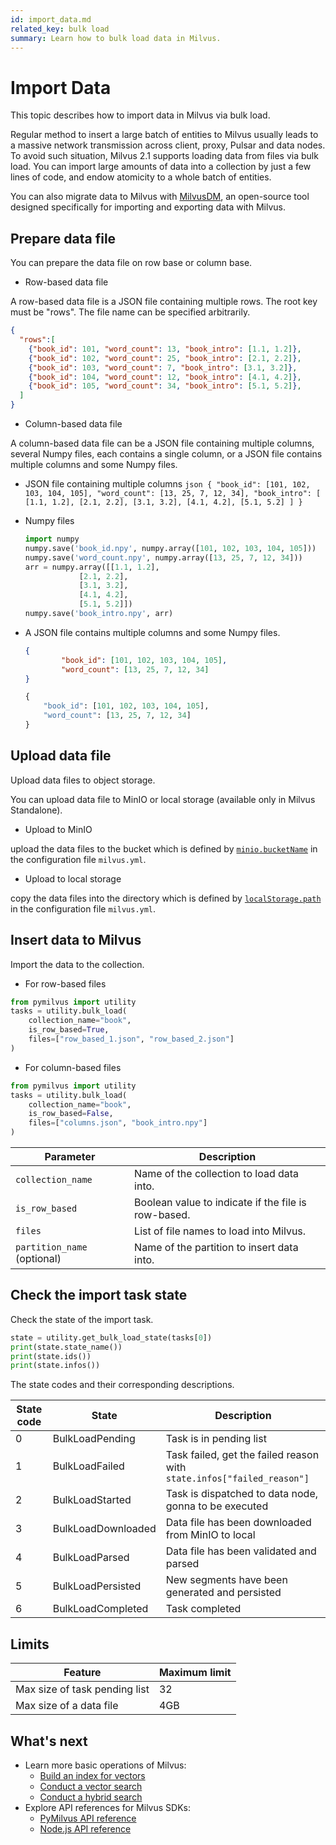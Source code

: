 ```yaml
---
id: import_data.md
related_key: bulk load
summary: Learn how to bulk load data in Milvus.
---
```


# Import Data

This topic describes how to import data in Milvus via bulk load.

Regular method to insert a large batch of entities to Milvus usually leads to a massive network transmission across client, proxy, Pulsar and data nodes. To avoid such situation, Milvus 2.1 supports loading data from files via bulk load. You can import large amounts of data into a collection by just a few lines of code, and endow atomicity to a whole batch of entities.

You can also migrate data to Milvus with [MilvusDM](migrate_overview.md), an open-source tool designed specifically for importing and exporting data with Milvus.

## Prepare data file

You can prepare the data file on row base or column base.

- Row-based data file

A row-based data file is a JSON file containing multiple rows. The root key must be "rows". The file name can be specified arbitrarily.

```json
{
  "rows":[
    {"book_id": 101, "word_count": 13, "book_intro": [1.1, 1.2]},
    {"book_id": 102, "word_count": 25, "book_intro": [2.1, 2.2]},
    {"book_id": 103, "word_count": 7, "book_intro": [3.1, 3.2]},
    {"book_id": 104, "word_count": 12, "book_intro": [4.1, 4.2]},
    {"book_id": 105, "word_count": 34, "book_intro": [5.1, 5.2]},
  ]
}
```

- Column-based data file

A column-based data file can be a JSON file containing multiple columns, several Numpy files, each contains a single column, or a JSON file contains multiple columns and some Numpy files.

   - JSON file containing multiple columns
    ```json
    {
            "book_id": [101, 102, 103, 104, 105],
            "word_count": [13, 25, 7, 12, 34],
            "book_intro": [
                    [1.1, 1.2],
                    [2.1, 2.2],
                    [3.1, 3.2],
                    [4.1, 4.2],
                    [5.1, 5.2]
            ]
    }
    ```

  - Numpy files

    ```python
    import numpy
    numpy.save('book_id.npy', numpy.array([101, 102, 103, 104, 105]))
    numpy.save('word_count.npy', numpy.array([13, 25, 7, 12, 34]))
    arr = numpy.array([[1.1, 1.2],
                [2.1, 2.2],
                [3.1, 3.2],
                [4.1, 4.2],
                [5.1, 5.2]])
    numpy.save('book_intro.npy', arr)
    ```

  - A JSON file contains multiple columns and some Numpy files.

    ```json
    {
            "book_id": [101, 102, 103, 104, 105],
            "word_count": [13, 25, 7, 12, 34]
    }
    ```

    ```python
    {
        "book_id": [101, 102, 103, 104, 105],
        "word_count": [13, 25, 7, 12, 34]
    }
    ```

## Upload data file

Upload data files to object storage.

You can upload data file to MinIO or local storage (available only in Milvus Standalone).

- Upload to MinIO

upload the data files to the bucket which is defined by [`minio.bucketName`](configure_minio.md#miniobucketName) in the configuration file `milvus.yml`.

- Upload to local storage

copy the data files into the directory which is defined by [`localStorage.path`](configure_localstorage.md#localStoragepath) in the configuration file `milvus.yml`.


## Insert data to Milvus

Import the data to the collection.

- For row-based files

```python
from pymilvus import utility
tasks = utility.bulk_load(
    collection_name="book",
    is_row_based=True,
    files=["row_based_1.json", "row_based_2.json"]
)
```

- For column-based files

```python
from pymilvus import utility
tasks = utility.bulk_load(
    collection_name="book",
    is_row_based=False,
    files=["columns.json", "book_intro.npy"]
)
```

<table class="language-python">
	<thead>
	<tr>
		<th>Parameter</th>
		<th>Description</th>
	</tr>
	</thead>
	<tbody>
    <tr>
		<td><code>collection_name</code></td>
		<td>Name of the collection to load data into.</td>
	</tr>
    <tr>
		<td><code>is_row_based</code></td>
		<td>Boolean value to indicate if the file is row-based.</td>
	</tr>
    <tr>
		<td><code>files</code></td>
		<td>List of file names to load into Milvus.</td>
	</tr>
	<tr>
		<td><code>partition_name</code> (optional)</td>
		<td>Name of the partition to insert data into.</td>
	</tr>
	</tbody>
</table>

## Check the import task state

Check the state of the import task.

```python
state = utility.get_bulk_load_state(tasks[0])
print(state.state_name())
print(state.ids())
print(state.infos())
```
The state codes and their corresponding descriptions.

| State code | State                   | Description                                                    |
| ---------- | ----------------------- | -------------------------------------------------------------- |
| 0          | BulkLoadPending         | Task is in pending list                                        |
| 1          | BulkLoadFailed          | Task failed, get the failed reason with `state.infos["failed_reason"]` |
| 2          | BulkLoadStarted         | Task is dispatched to data node, gonna to be executed          |
| 3          | BulkLoadDownloaded      | Data file has been downloaded from MinIO to local              |
| 4          | BulkLoadParsed          | Data file has been validated  and parsed                       |
| 5          | BulkLoadPersisted       | New segments have been generated and persisted                 |
| 6          | BulkLoadCompleted       | Task completed                                                 |


## Limits

|Feature|Maximum limit|
|---|---|
|Max size of task pending list|32|
|Max size of a data file|4GB|

## What's next

- Learn more basic operations of Milvus:
  - [Build an index for vectors](build_index.md)
  - [Conduct a vector search](search.md)
  - [Conduct a hybrid search](hybridsearch.md)
- Explore API references for Milvus SDKs:
  - [PyMilvus API reference](/api-reference/pymilvus/v2.3.x/tutorial.html)
  - [Node.js API reference](/api-reference/node/v2.2.x/tutorial.html)

